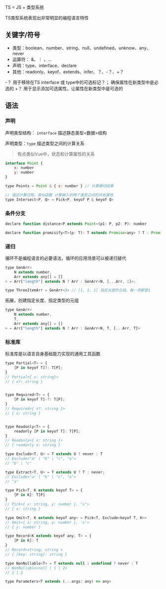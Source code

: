 

TS = JS + 类型系统

TS类型系统表现出非常明显的编程语言特性


## 关键字/符号
+ 类型：boolean、number、string、null、undefined、unknow、any、never
+ 运算符： &、｜ 、...
+ 声明：type、interface、declare
+ 其他：readonly、keyof、extends、infer、？、-？、+？

-？ 用于移除在TS interface 或 type中的可选标记？； 确保属性在新类型中是必选的
+？ 用于显示添加可选属性，让属性在新类型中是可选的

## 语法

### 声明
声明类型结构： `interface`  描述静态类型<数据>结构

声明类型：`type` 描述类型之间的计算关系

> 有点类似Vue中，状态和计算属性的关系

```js
interface Point {
	x: number
	y: number
}

type Points = Point & { z: number } // 计算确切结果

// 描述计算过程，类似函数 计算输入的两个类型之间的共有属性
type Intersect<P, Q> = Pick<P, keyof P & keyof Q> 
```


### 条件分支
```js
declare function distance<P extends Point>(p1: P, p2: P): number

declare function promisify<T>(p: T): T extends Promise<any> ? T : Promise<T>
```


### 递归
循环不是编程语言的必要语法，循环的应用场景可以被递归替代

```js
type GenArr<
	N extends number,
	Arr extends any[] = []
> = Arr["length"] extends N ? Arr : GenArr<N, [...Arr, 1]>;

type ThreeItemArr = GenArr<3> // [1, 1, 1] 指定长度的元组，每一项都是1

```

拓展，创建指定长度、指定类型的元组

```js
type GenArr<
	N extends number,
	T,
	Arr extends any[] = []
> = Arr["length"] extends N ? Arr : GenArr<N, T, [...Arr, T]>
```

### 标准库
标准库是以语言自身基础能力实现的通用工具函数

```js
type Partial<T> = {
	[P in keyof T]?: T[P];
}
// Partial<{ x: string}>
// { x?: string }


type Required<T> = {
	[P in keyof T]-?: T[P];
}
// Required<{ x?: string }>
// { x: string }


type Readonly<T> = {
	readonly [P in keyof T]: T[P];
}
// Readonly<{ x: string }>
// { readonly x: string }

type Exclude<T, U> = T extends U ? never : T
// Exclude<"a" | "b" | "c", "a">
// "b" | "c"

type Extract<T, U> = T extends U ? T : never;
// Exclude<"a" | "b" | "c", "a">
// "a"

type Pick<T, K extends keyof T> = {
	[P in K]: T[P]
}
// Pick<{ x: string, y: number }, "x">
// { x: string }

type Omit<T, K extends keyof any> = Pick<T, Exclude<keyof T, K>>
// Omit<{ x: string, y: number }, 'x'>
// { y: number }

type Record<K extends keyof any, T> = {
	[P in K]: T
}
// Record<string, string >
// { [key: string]: string }

type NonNullable<T> = T extends null | undefined ? never : T
// NonNullable<null | 1 | 2>
// 1 | 2

type Parameters<T extends (...args: any) => any>
```